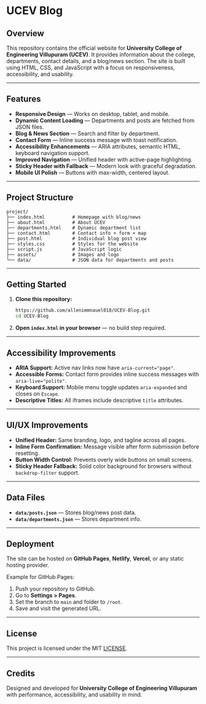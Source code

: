 # UCEV Blog

## Overview

This repository contains the official website for **University College of Engineering Villupuram (UCEV)**. It provides information about the college, departments, contact details, and a blog/news section. The site is built using HTML, CSS, and JavaScript with a focus on responsiveness, accessibility, and usability.

---

## Features

* **Responsive Design** — Works on desktop, tablet, and mobile.
* **Dynamic Content Loading** — Departments and posts are fetched from JSON files.
* **Blog & News Section** — Search and filter by department.
* **Contact Form** — Inline success message with toast notification.
* **Accessibility Enhancements** — ARIA attributes, semantic HTML, keyboard navigation support.
* **Improved Navigation** — Unified header with active-page highlighting.
* **Sticky Header with Fallback** — Modern look with graceful degradation.
* **Mobile UI Polish** — Buttons with max-width, centered layout.

---

## Project Structure

```
project/
├── index.html          # Homepage with blog/news
├── about.html          # About UCEV
├── departments.html    # Dynamic department list
├── contact.html        # Contact info + form + map
├── post.html           # Individual blog post view
├── styles.css          # Styles for the website
├── script.js           # JavaScript logic
├── assets/             # Images and logo
└── data/               # JSON data for departments and posts
```

---

## Getting Started

1. **Clone this repository:**

   ```bash
   https://github.com/allenimmnauel018/UCEV-Blog.git
   cd UCEV-Blog
   ```
2. **Open `index.html` in your browser** — no build step required.

---

## Accessibility Improvements

* **ARIA Support:** Active nav links now have `aria-current="page"`.
* **Accessible Forms:** Contact form provides inline success messages with `aria-live="polite"`.
* **Keyboard Support:** Mobile menu toggle updates `aria-expanded` and closes on `Escape`.
* **Descriptive Titles:** All iframes include descriptive `title` attributes.

---

## UI/UX Improvements

* **Unified Header:** Same branding, logo, and tagline across all pages.
* **Inline Form Confirmation:** Message visible after form submission before resetting.
* **Button Width Control:** Prevents overly wide buttons on small screens.
* **Sticky Header Fallback:** Solid color background for browsers without `backdrop-filter` support.

---

## Data Files

* **`data/posts.json`** — Stores blog/news post data.
* **`data/departments.json`** — Stores department info.

---

## Deployment

The site can be hosted on **GitHub Pages**, **Netlify**, **Vercel**, or any static hosting provider.

Example for GitHub Pages:

1. Push your repository to GitHub.
2. Go to **Settings > Pages**.
3. Set the branch to `main` and folder to `/root`.
4. Save and visit the generated URL.

---

## License

This project is licensed under the MIT [LICENSE](LICENSE).

---

## Credits

Designed and developed for **University College of Engineering Villupuram** with performance, accessibility, and usability in mind.
